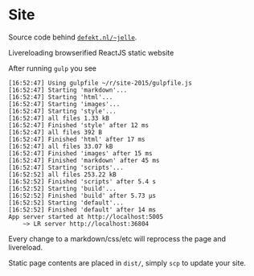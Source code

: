 # Site

Source code behind [`defekt.nl/~jelle`](http://defekt.nl/~jelle/).

Livereloading browserified ReactJS static website

After running `gulp` you see

```
[16:52:47] Using gulpfile ~/r/site-2015/gulpfile.js
[16:52:47] Starting 'markdown'...
[16:52:47] Starting 'html'...
[16:52:47] Starting 'images'...
[16:52:47] Starting 'style'...
[16:52:47] all files 1.33 kB
[16:52:47] Finished 'style' after 12 ms
[16:52:47] all files 392 B
[16:52:47] Finished 'html' after 17 ms
[16:52:47] all files 33.07 kB
[16:52:47] Finished 'images' after 15 ms
[16:52:47] Finished 'markdown' after 45 ms
[16:52:47] Starting 'scripts'...
[16:52:52] all files 253.22 kB
[16:52:52] Finished 'scripts' after 5.4 s
[16:52:52] Starting 'build'...
[16:52:52] Finished 'build' after 5.73 μs
[16:52:52] Starting 'default'...
[16:52:52] Finished 'default' after 14 ms
App server started at http://localhost:5005
	~> LR server http://localhost:36804
```

Every change to a markdown/css/etc will reprocess the page and livereload.

Static page contents are placed in `dist/`, simply `scp` to update your site.

	
	
